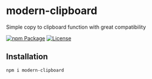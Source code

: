 # modern-clipboard
Simple copy to clipboard function with great compatibility 

[![npm Package](https://img.shields.io/npm/v/modern-clipboard.svg)](https://www.npmjs.org/package/modern-clipboard)
[![License](https://img.shields.io/npm/l/modern-clipboard.svg)](https://github.com/AdarshHatkar/modern-clipboard/blob/main/LICENSE)


Installation
------------

    npm i modern-clipboard